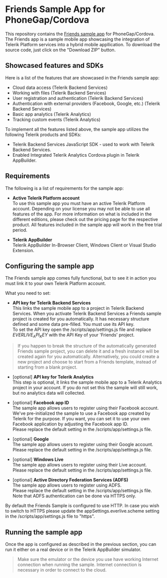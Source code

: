 Friends Sample App for PhoneGap/Cordova
=============================
This repository contains the [Friends sample app](http://docs.telerik.com/platform/backend-services/samples/friends/friends-sample) for PhoneGap/Cordova. The Friends app is a sample mobile app showcasing the integration of Telerik Platform services into a hybrid mobile appllication. To download the source code, just click on the "Download ZIP" button.

## Showcased features and SDKs

Here is a list of the features that are showcased in the Friends sample app:

- Cloud data access (Telerik Backend Services)
- Working with files (Telerik Backend Services)
- User registration and authentication (Telerik Backend Services)
- Authentication with external providers (Facebook, Google, etc.) (Telerik Backend Services)
- Basic app analytics (Telerik Analytics)
- Tracking custom events (Telerik Analytics)

To implement all the features listed above, the sample app utilizes the following Telerik products and SDKs:

- Telerik Backend Services JavaScript SDK - used to work with Telerik Backend Services.
- Enabled Integrated Telerik Analytics Cordova plugin in Telerik AppBuilder.

## Requirements  

The following is a list of requirements for the sample app:

- **Active Telerik Platform account**  
To use this sample app you must have an active Telerik Platform account. Depending on your license you may not be able to use all features of the app. For more information on what is included in the different editions, please check out the pricing page for the respective product. All features included in the sample app will work in the free trial period.

- **Telerik AppBuilder**  
Telerik AppBuilder In-Browser Client, Windows Client or Visual Studio Extension.

## Configuring the sample app
The Friends sample app comes fully functional, but to see it in action you must link it to your own Telerik Platform account.

What you need to set:

- **API key for Telerik Backend Services**  
This links the sample mobile app to a project in Telerik Backend Services. When you activate Telerik Backend Services a Friends sample project is created for you automatically. It has necessary structure defined and some data pre-filled. You must use its API key.  
To set the API key open the /scripts/app/settings.js file and replace $EVERLIVE_API_KEY$ with the API Key of your 'Friends' project.
> If you happen to break the structure of the automatically generated Friends sample project, you can delete it and a fresh instance will be created again for you automatically. Alternatively, you could create a new project and choose to start from a Friends template, instead of starting from a blank project.

- [optional] **API key for Telerik Analytics**  
This step is optional, it links the sample mobile app to a Telerik Analytics project in your account. If you do not set this the sample will still work, but no analytics data will collected.

- [optional] **Facebook app ID**  
The sample app allows users to register using their Facebook account. We've pre-initialized the sample to use a Facebook app created by Telerik for the purpose. If you want, you can set it to use your own Facebook application by adjusting the Facebook app ID.  
Please replace the default setting in the /scripts/app/settings.js file.

- [optional] **Google**  
The sample app allows users to register using their Google account.  
Please replace the default setting in the /scripts/app/settings.js file.

- [optional] **Windows Live**  
The sample app allows users to register using their Live account.  
Please replace the default setting in the /scripts/app/settings.js file.

- [optional] **Active Directory Federation Services (ADFS)**  
The sample app allows users to register using ADFS.  
Please replace the default setting in the /scripts/app/settings.js file.  
Note that ADFS authentication can be done via HTTPS only.

By default the Friends Sample is configured to use HTTP. In case you wish to switch to HTTPS please update the appSettings.everlive.scheme setting in the /scripts/app/settings.js file to "https".

## Running the sample app
Once the app is configured as described in the previous section, you can run it either on a real device or in the Telerik AppBuilder simulator.

> Make sure the emulator or the device you use have working Internet connection when running the sample. Internet connection is necessary in order to connect to the cloud.
